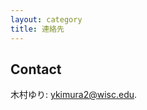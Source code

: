 ```yaml
---
layout: category
title: 連絡先
---
```

## Contact

木村ゆり: <a href="ykimura2@wisc.edu">ykimura2@wisc.edu</a>.

